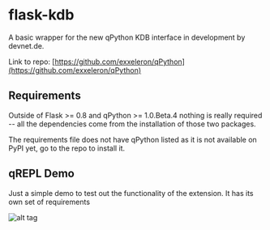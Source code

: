 flask-kdb
=========

A basic wrapper for the new qPython KDB interface in development by devnet.de.

Link to repo: [https://github.com/exxeleron/qPython](https://github.com/exxeleron/qPython)

## Requirements

Outside of Flask >= 0.8 and qPython >= 1.0.Beta.4 nothing is really required -- all the dependencies come from the installation of those two packages.

The requirements file does not have qPython listed as it is not available on PyPI yet, go to the repo to install it.

## qREPL Demo

Just a simple demo to test out the functionality of the extension. It has its own set of requirements

![alt tag](https://raw.github.com/buckie/flask-kdb/master/sample/qREPL/demo.png)



